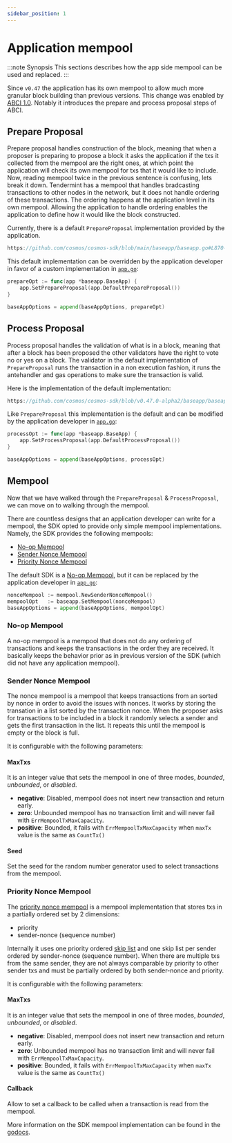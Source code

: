 ```yaml
---
sidebar_position: 1
---
```


# Application mempool

:::note Synopsis
This sections describes how the app side mempool can be used and replaced. 
:::

Since `v0.47` the application has its own mempool to allow much more granular block building than previous versions. This change was enabled by [ABCI 1.0](https://github.com/tendermint/tendermint/blob/main/spec/abci/README.md). Notably it introduces the prepare and process proposal steps of ABCI. 

## Prepare Proposal

Prepare proposal handles construction of the block, meaning that when a proposer is preparing to propose a block it asks the application if the txs it collected from the mempool are the right ones, at which point the application will check its own mempool for txs that it would like to include. Now, reading mempool twice in the previous sentence is confusing, lets break it down. Tendermint has a mempool that handles bradcasting transactions to other nodes in the network, but it does not handle ordering of these transactions. The ordering happens at the application level in its own mempool. Allowing the application to handle ordering enables the application to define how it would like the block constructed. 

Currently, there is a default `PrepareProposal` implementation provided by the application.

```go reference
https://github.com/cosmos/cosmos-sdk/blob/main/baseapp/baseapp.go#L870-L908
```

This default implementation can be overridden by the application developer in favor of a custom implementation in [`app.go`](./01-app-go-v2.md):

```go
prepareOpt := func(app *baseapp.BaseApp) {
	app.SetPrepareProposal(app.DefaultPrepareProposal())
}

baseAppOptions = append(baseAppOptions, prepareOpt)
```

## Process Proposal

Process proposal handles the validation of what is in a block, meaning that after a block has been proposed the other validators have the right to vote no or yes on a block. The validator in the default implementation of `PrepareProposal` runs the transaction in a non execution fashion, it runs the antehandler and gas operations to make sure the transaction is valid. 

Here is the implementation of the default implementation:

```go reference
https://github.com/cosmos/cosmos-sdk/blob/v0.47.0-alpha2/baseapp/baseapp.go#L911-L935
```

Like `PrepareProposal` this implementation is the default and can be modified by the application developer in [`app.go`](./01-app-go-v2.md):

```go
processOpt := func(app *baseapp.BaseApp) {
	app.SetProcessProposal(app.DefaultProcessProposal())
}

baseAppOptions = append(baseAppOptions, processOpt)
```

## Mempool

Now that we have walked through the `PrepareProposal` & `ProcessProposal`, we can move on to walking through the mempool. 

There are countless designs that an application developer can write for a mempool, the SDK opted to provide only simple mempool implementations.
Namely, the SDK provides the following mempools:

* [No-op Mempool](#no-op-mempool)
* [Sender Nonce Mempool](#sender-nonce-mempool)
* [Priority Nonce Mempool](#priority-nonce-mempool)

The default SDK is a [No-op Mempool](#no-op-mempool), but it can be replaced by the application developer in [`app.go`](./01-app-go-v2.md):

```go
nonceMempool := mempool.NewSenderNonceMempool()
mempoolOpt   := baseapp.SetMempool(nonceMempool)
baseAppOptions = append(baseAppOptions, mempoolOpt)
```

### No-op Mempool

A no-op mempool is a mempool that does not do any ordering of transactions and keeps the transactions in the order they are received.
It basically keeps the behavior prior as in previous version of the SDK (which did not have any application mempool).

### Sender Nonce Mempool

The nonce mempool is a mempool that keeps transactions from an sorted by nonce in order to avoid the issues with nonces. 
It works by storing the transation in a list sorted by the transaction nonce. When the proposer asks for transactions to be included in a block it randomly selects a sender and gets the first transaction in the list. It repeats this until the mempool is empty or the block is full. 

It is configurable with the following parameters:

#### MaxTxs

It is an integer value that sets the mempool in one of three modes, *bounded*, *unbounded*, or *disabled*.

* **negative**: Disabled, mempool does not insert new transaction and return early.
* **zero**: Unbounded mempool has no transaction limit and will never fail with `ErrMempoolTxMaxCapacity`.
* **positive**: Bounded, it fails with `ErrMempoolTxMaxCapacity` when `maxTx` value is the same as `CountTx()`

#### Seed

Set the seed for the random number generator used to select transactions from the mempool.

### Priority Nonce Mempool

The [priority nonce mempool](https://github.com/cosmos/cosmos-sdk/blob/main/types/mempool/priority_nonce_spec.md) is a mempool implementation that stores txs in a partially ordered set by 2 dimensions:

* priority
* sender-nonce (sequence number)

Internally it uses one priority ordered [skip list](https://pkg.go.dev/github.com/huandu/skiplist) and one skip list per sender ordered by sender-nonce (sequence number). When there are multiple txs from the same sender, they are not always comparable by priority to other sender txs and must be partially ordered by both sender-nonce and priority.

It is configurable with the following parameters:

#### MaxTxs

It is an integer value that sets the mempool in one of three modes, *bounded*, *unbounded*, or *disabled*.

* **negative**: Disabled, mempool does not insert new transaction and return early.
* **zero**: Unbounded mempool has no transaction limit and will never fail with `ErrMempoolTxMaxCapacity`.
* **positive**: Bounded, it fails with `ErrMempoolTxMaxCapacity` when `maxTx` value is the same as `CountTx()`

#### Callback

Allow to set a callback to be called when a transaction is read from the mempool.

More information on the SDK mempool implementation can be found in the [godocs](https://pkg.go.dev/github.com/cosmos/cosmos-sdk/types/mempool).
